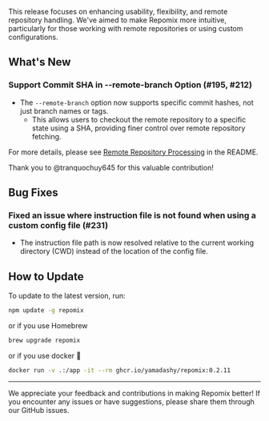 This release focuses on enhancing usability, flexibility, and remote repository handling. We've aimed to make Repomix more intuitive, particularly for those working with remote repositories or using custom configurations.

## What's New

### Support Commit SHA in --remote-branch Option (#195, #212)
- The `--remote-branch` option now supports specific commit hashes, not just branch names or tags.
  - This allows users to checkout the remote repository to a specific state using a SHA, providing finer control over remote repository fetching.
 
For more details, please see [Remote Repository Processing](https://github.com/yamadashy/repomix?tab=readme-ov-file#remote-repository-processing) in the README.

Thank you to @tranquochuy645 for this valuable contribution!

## Bug Fixes

### Fixed an issue where instruction file is not found when using a custom config file (#231)
-   The instruction file path is now resolved relative to the current working directory (CWD) instead of the location of the config file.

## How to Update

To update to the latest version, run:

```bash
npm update -g repomix
```

or if you use Homebrew

```bash
brew upgrade repomix
```

or if you use docker  🐳

```bash
docker run -v .:/app -it --rm ghcr.io/yamadashy/repomix:0.2.11
```

---

We appreciate your feedback and contributions in making Repomix better! If you encounter any issues or have suggestions, please share them through our GitHub issues.

